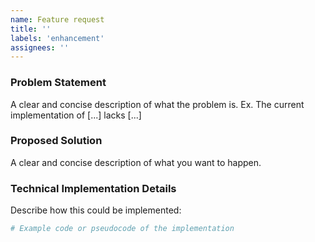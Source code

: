 ```yaml
---
name: Feature request
title: ''
labels: 'enhancement'
assignees: ''
---
```


### Problem Statement
A clear and concise description of what the problem is. Ex. The current implementation of [...] lacks [...]

### Proposed Solution
A clear and concise description of what you want to happen.

### Technical Implementation Details
Describe how this could be implemented:
```python
# Example code or pseudocode of the implementation
